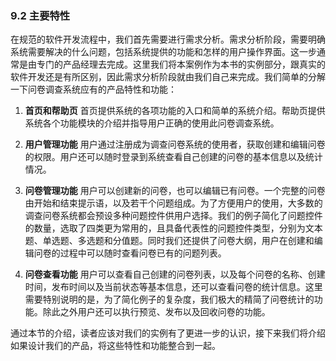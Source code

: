 ### 9.2 主要特性
在规范的软件开发流程中，我们首先需要进行需求分析。需求分析阶段，需要明确系统需要解决的什么问题，包括系统提供的功能和怎样的用户操作界面。这一步通常是由专门的产品经理去完成。这里我们将本案例作为本书的实例部分，跟真实的软件开发还是有所区别，因此需求分析阶段就由我们自己来完成。我们简单的分解一下问卷调查系统应有的产品特性和功能：

1. **首页和帮助页**
首页提供系统的各项功能的入口和简单的系统介绍。帮助页提供系统各个功能模块的介绍并指导用户正确的使用此问卷调查系统。

2. **用户管理功能**
用户通过注册成为调查问卷系统的使用者，获取创建和编辑问卷的权限。用户还可以随时登录到系统查看自己创建的问卷的基本信息以及统计情况。

3. **问卷管理功能**
用户可以创建新的问卷，也可以编辑已有问卷。一个完整的问卷由开始和结束提示语，以及若干个问题组成。为了方便用户的使用，大多数的调查问卷系统都会预设多种问题控件供用户选择。我们的例子简化了问题控件的数量，选取了四类更为常用的，且具备代表性的问题控件类型，分别为文本题、单选题、多选题和分值题。同时我们还提供了问卷大纲，用户在创建和编辑问卷的过程中可以随时查看问卷已有的问题列表。

4. **问卷查看功能**
用户可以查看自己创建的问卷列表，以及每个问卷的名称、创建时间，发布时间以及当前状态等基本信息，还可以查看问卷的统计信息。这里需要特别说明的是，为了简化例子的复杂度，我们极大的精简了问卷统计的功能。除此之外用户还可以执行预览、发布以及回收问卷的功能。

通过本节的介绍，读者应该对我们的实例有了更进一步的认识，接下来我们将介绍如果设计我们的产品，将这些特性和功能整合到一起。

